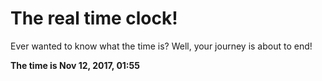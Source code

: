 # The real time clock!

Ever wanted to know what the time is? Well, your journey is about to end!

**The time is Nov 12, 2017, 01:55**